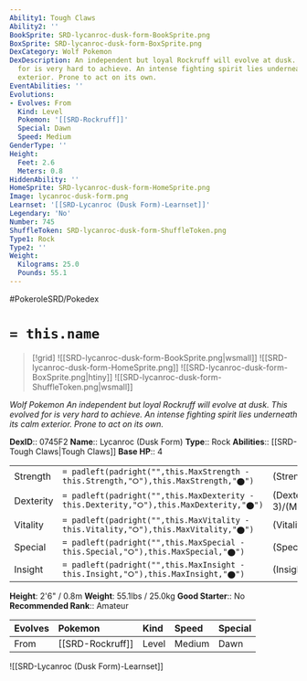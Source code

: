 ```yaml
---
Ability1: Tough Claws
Ability2: ''
BookSprite: SRD-lycanroc-dusk-form-BookSprite.png
BoxSprite: SRD-lycanroc-dusk-form-BoxSprite.png
DexCategory: Wolf Pokemon
DexDescription: An independent but loyal Rockruff will evolve at dusk. This evolved
  for is very hard to achieve. An intense fighting spirit lies underneath its calm
  exterior. Prone to act on its own.
EventAbilities: ''
Evolutions:
- Evolves: From
  Kind: Level
  Pokemon: '[[SRD-Rockruff]]'
  Special: Dawn
  Speed: Medium
GenderType: ''
Height:
  Feet: 2.6
  Meters: 0.8
HiddenAbility: ''
HomeSprite: SRD-lycanroc-dusk-form-HomeSprite.png
Image: lycanroc-dusk-form.png
Learnset: '[[SRD-Lycanroc (Dusk Form)-Learnset]]'
Legendary: 'No'
Number: 745
ShuffleToken: SRD-lycanroc-dusk-form-ShuffleToken.png
Type1: Rock
Type2: ''
Weight:
  Kilograms: 25.0
  Pounds: 55.1
---
```


#PokeroleSRD/Pokedex

# `= this.name`

> [!grid]
> ![[SRD-lycanroc-dusk-form-BookSprite.png|wsmall]]
> ![[SRD-lycanroc-dusk-form-HomeSprite.png]]
> ![[SRD-lycanroc-dusk-form-BoxSprite.png|htiny]]
> ![[SRD-lycanroc-dusk-form-ShuffleToken.png|wsmall]]


*Wolf Pokemon*
*An independent but loyal Rockruff will evolve at dusk. This evolved for is very hard to achieve. An intense fighting spirit lies underneath its calm exterior. Prone to act on its own.*

**DexID**:: 0745F2
**Name**:: Lycanroc (Dusk Form)
**Type**:: Rock
**Abilities**:: [[SRD-Tough Claws|Tough Claws]]
**Base HP**:: 4

|           |                                                                                        |                                          |
| --------- | -------------------------------------------------------------------------------------- | ---------------------------------------- |
| Strength  | `= padleft(padright("",this.MaxStrength - this.Strength,"⭘"),this.MaxStrength,"⬤")`    | (Strength::3)/(MaxStrength::6)   |
| Dexterity | `= padleft(padright("",this.MaxDexterity - this.Dexterity,"⭘"),this.MaxDexterity,"⬤")` | (Dexterity:: 3)/(MaxDexterity::6) |
| Vitality  | `= padleft(padright("",this.MaxVitality - this.Vitality,"⭘"),this.MaxVitality,"⬤")`    | (Vitality::2)/(MaxVitality::4)   |
| Special   | `= padleft(padright("",this.MaxSpecial - this.Special,"⭘"),this.MaxSpecial,"⬤")`       | (Special::2)/(MaxSpecial::4)     |
| Insight   | `= padleft(padright("",this.MaxInsight - this.Insight,"⭘"),this.MaxInsight,"⬤")`       | (Insight::2)/(MaxInsight::4)     |

**Height**: 2'6" / 0.8m
**Weight**: 55.1lbs / 25.0kg
**Good Starter**:: No
**Recommended Rank**:: Amateur

| Evolves   | Pokemon          | Kind   | Speed   | Special   |
|:----------|:-----------------|:-------|:--------|:----------|
| From      | [[SRD-Rockruff]] | Level  | Medium  | Dawn      |

![[SRD-Lycanroc (Dusk Form)-Learnset]]
